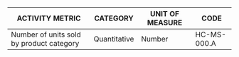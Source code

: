 | ACTIVITY METRIC | CATEGORY | UNIT OF MEASURE | CODE |
|-----------------|----------|------------------|------|
| Number of units sold by product category | Quantitative | Number | HC-MS-000.A |
